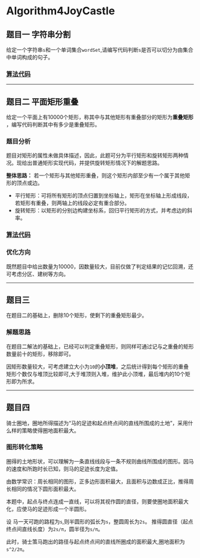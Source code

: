 # Algorithm4JoyCastle

## 题目一 字符串分割
给定一个字符串`s`和一个单词集合`wordSet`,请编写代码判断`s`是否可以切分为由集合中单词构成的句子。

### [算法代码](https://github.com/czlsy009/Algorithm4JoyCastle/blob/master/WordSplit.cs)

***
## 题目二 平面矩形重叠
给定一个平面上有10000个矩形，称其中与其他矩形有重叠部分的矩形为**重叠矩形** ，编写代码判断其中有多少是重叠矩形。

### 题目分析
题目对矩形的属性未做具体描述，因此，此题可分为平行矩形和旋转矩形两种情况。现给出普通矩形实现代码，并提供旋转矩形情况下的解题思路。

**整体思路：** 若一个矩形与其他矩形重叠，则这个矩形内部至少有一个属于其他矩形的顶点或边。

* 平行矩形：可将所有矩形的顶点归置到坐标轴上，矩形在坐标轴上形成线段，若矩形有重叠，则两轴上的线段必定有重合部分。
* 旋转矩形：以矩形的分别边构建坐标系，回归平行矩形的方式，并考虑边的斜率。

### [算法代码](https://github.com/czlsy009/Algorithm4JoyCastle/blob/master/RectangleOverlay.cs)

### 优化方向
既然题目中给出数量为10000，因数量较大，目前仅做了判定结果的记忆回溯，还可考虑分区、建树等方向。

***

## 题目三 
在题目二的基础上，删除10个矩形，使剩下的重叠矩形最少。
### 解题思路
在题目二解法的基础上，已经可以判定重叠矩形，则同样可通过记与之重叠的矩形数量前十的矩形，移除即可。

因矩形数量较大，可考虑建立大小为`10`的**小顶堆**，之后统计得到每个矩形的重叠矩形个数仅与堆顶比较即可,大于堆顶则入堆，维护此小顶堆，最后堆内的10个矩形即为所求。

***
## 题目四
骑士圈地，圈地所得描述为“马的足迹和起点终点间的直线所围成的土地”，采用什么样的策略使得圈地面积最大。

### 图形转化策略
圈得的土地形状，可以理解为一条直线线段与一条不规则曲线所围成的图形。因马的速度和所跑时长已知，则马的足迹长度为定值。

由数学常识：周长相同的图形，正多边形面积最大，且面积与边数成正比，推得周长相同的情况下圆形面积最大。

本题中，起点与终点连成一直线，可以将其视作圆的直径，则要使圈地面积最大化，应使马的足迹形成一个半圆形。

设 马一天可跑的路程为`s`,则半圆形的弧长为`s`，整圆周长为`2s`。
推得圆直径（起点终点间直线长度）为`2s/π`，圆半径为`s/π`。

此时，骑士策马跑出的路径与起点终点间的直线所圈成的面积最大,圈地面积为`s^2/2π`。

